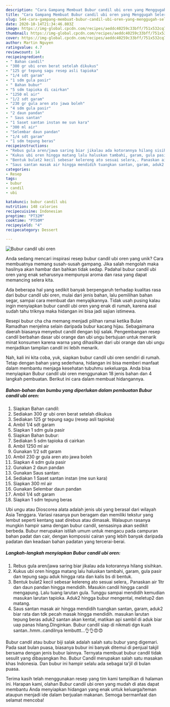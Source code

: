 ```yaml
---
description: "Cara Gampang Membuat Bubur candil ubi oren yang Menggugah Selera"
title: "Cara Gampang Membuat Bubur candil ubi oren yang Menggugah Selera"
slug: 544-cara-gampang-membuat-bubur-candil-ubi-oren-yang-menggugah-selera
date: 2020-10-14T21:34:46.803Z
image: https://img-global.cpcdn.com/recipes/aeddc40259c33bff/751x532cq70/bubur-candil-ubi-oren-foto-resep-utama.jpg
thumbnail: https://img-global.cpcdn.com/recipes/aeddc40259c33bff/751x532cq70/bubur-candil-ubi-oren-foto-resep-utama.jpg
cover: https://img-global.cpcdn.com/recipes/aeddc40259c33bff/751x532cq70/bubur-candil-ubi-oren-foto-resep-utama.jpg
author: Martin Nguyen
ratingvalue: 4.7
reviewcount: 14
recipeingredient:
- " Bahan candil"
- "300 gr ubi oren berat setelah dikukus"
- "125 gr tepung sagu resep asli tapioka"
- "1/4 sdt garam"
- "1 sdm gula pasir"
- " Bahan bubur"
- "5 sdm tapioka di cairkan"
- "1250 ml air"
- "1/2 sdt garam"
- "230 gr gula aren ato jawa boleh"
- "4 sdm gula pasir"
- "2 daun pandan"
- " Saus santan"
- "1 Saset santan instan me sun kara"
- "300 ml air"
- "Selembar daun pandan"
- "1/4 sdt garam"
- "1 sdm tepung beras"
recipeinstructions:
- "Rebus gula aren/jawa saring biar jikalau ada kotorannya hilang sisihkan."
- "Kukus ubi oren hingga matang lalu haluskan tambahi, garam, gula pasir dan tepung sagu aduk hingga rata dan kalis bs di bentuk."
- "Bentuk bulat2 kecil sebesar kelereng ato sesuai selera,. Panaskan air 1ltr dan daun pandan hingga mendidih. Masukin candil hingga candil mengapung. Lalu tuang larutan gula. Tunggu sampai mendidih kemudian masukan larutan tapioka. Aduk2 hingga bubur mengental, meletup2 dan matang."
- "Saus santan masak air hingga mendidih tuangkan santan, garam, aduk2 biar rata dan tdk pecah masak hingga mendidih. masukan larutan tepung beras aduk2 santan akan kental, matikan api sambil di aduk biar uap panas hilang.Dinginkan. Bubur candil siap di nikmati dgn kuah santan..hmm..candilnya lembuttt...👌👌😍😍"
categories:
- Resep
tags:
- bubur
- candil
- ubi

katakunci: bubur candil ubi 
nutrition: 148 calories
recipecuisine: Indonesian
preptime: "PT32M"
cooktime: "PT50M"
recipeyield: "4"
recipecategory: Dessert

---
```



![Bubur candil ubi oren](https://img-global.cpcdn.com/recipes/aeddc40259c33bff/751x532cq70/bubur-candil-ubi-oren-foto-resep-utama.jpg)

Anda sedang mencari inspirasi resep bubur candil ubi oren yang unik? Cara membuatnya memang susah-susah gampang. Jika salah mengolah maka hasilnya akan hambar dan bahkan tidak sedap. Padahal bubur candil ubi oren yang enak seharusnya mempunyai aroma dan rasa yang dapat memancing selera kita.

Ada beberapa hal yang sedikit banyak berpengaruh terhadap kualitas rasa dari bubur candil ubi oren, mulai dari jenis bahan, lalu pemilihan bahan segar, sampai cara membuat dan menyajikannya. Tidak usah pusing kalau ingin menyiapkan bubur candil ubi oren yang enak di rumah, karena asal sudah tahu triknya maka hidangan ini bisa jadi sajian istimewa.

Resepi bubur cha cha memang menjadi pilihan ramai ketika Bulan Ramadhan menjelma selain daripada bubur kacang hijau. Sebagaimana daerah biasanya menyebut candil dengan biji salak. Pengembangan resep candil berbahan dasar ubi orange dan ubi ungu bertujuan untuk menarik minat konsumen karena warna yang dihasilkan dari ubi orange dan ubi ungu menjadikan tampilan candil ini lebih menarik.


Nah, kali ini kita coba, yuk, siapkan bubur candil ubi oren sendiri di rumah. Tetap dengan bahan yang sederhana, hidangan ini bisa memberi manfaat dalam membantu menjaga kesehatan tubuhmu sekeluarga. Anda bisa menyiapkan Bubur candil ubi oren menggunakan 18 jenis bahan dan 4 langkah pembuatan. Berikut ini cara dalam membuat hidangannya.

<!--inarticleads1-->

##### Bahan-bahan dan bumbu yang diperlukan dalam pembuatan Bubur candil ubi oren:

1. Siapkan  Bahan candil:
1. Sediakan 300 gr ubi oren berat setelah dikukus
1. Sediakan 125 gr tepung sagu (resep asli tapioka)
1. Ambil 1/4 sdt garam
1. Siapkan 1 sdm gula pasir
1. Siapkan  Bahan bubur:
1. Sediakan 5 sdm tapioka di cairkan
1. Ambil 1250 ml air
1. Gunakan 1/2 sdt garam
1. Ambil 230 gr gula aren ato jawa boleh
1. Siapkan 4 sdm gula pasir
1. Gunakan 2 daun pandan
1. Gunakan  Saus santan:
1. Sediakan 1 Saset santan instan (me sun kara)
1. Siapkan 300 ml air
1. Gunakan Selembar daun pandan
1. Ambil 1/4 sdt garam
1. Siapkan 1 sdm tepung beras


Ubi ungu atau Dioscorea alata adalah jenis ubi yang berasal dari wilayah Asia Tenggara. Variasi rasanya pun beragam dan memiliki tekstur yang lembut seperti kentang saat direbus atau dimasak. Walaupun rasanya mungkin hampir sama dengan bubur candil, sensasinya akan sedikit berbeda. Bubur merupakan istilah umum untuk mengacu pada campuran bahan padat dan cair, dengan komposisi cairan yang lebih banyak daripada padatan dan keadaan bahan padatan yang tercerai-berai. 

<!--inarticleads2-->

##### Langkah-langkah menyiapkan Bubur candil ubi oren:

1. Rebus gula aren/jawa saring biar jikalau ada kotorannya hilang sisihkan.
1. Kukus ubi oren hingga matang lalu haluskan tambahi, garam, gula pasir dan tepung sagu aduk hingga rata dan kalis bs di bentuk.
1. Bentuk bulat2 kecil sebesar kelereng ato sesuai selera,. Panaskan air 1ltr dan daun pandan hingga mendidih. Masukin candil hingga candil mengapung. Lalu tuang larutan gula. Tunggu sampai mendidih kemudian masukan larutan tapioka. Aduk2 hingga bubur mengental, meletup2 dan matang.
1. Saus santan masak air hingga mendidih tuangkan santan, garam, aduk2 biar rata dan tdk pecah masak hingga mendidih. masukan larutan tepung beras aduk2 santan akan kental, matikan api sambil di aduk biar uap panas hilang.Dinginkan. Bubur candil siap di nikmati dgn kuah santan..hmm..candilnya lembuttt...👌👌😍😍


Bubur candil atau bubur biji salak adalah salah satu bubur yang digemari. Pada saat bulan puasa, biasanya bubur ini banyak ditemui di penjual takjil bersama dengan jenis bubur lainnya. Ternyata membuat bubur candil tidak sesulit yang dibayangkan lho. Bubur Candil merupakan salah satu masakan khas Indonesia. Dan bubur ini hampir selalu ada sebagai ta&#39;jil di bulan puasa. 

Terima kasih telah menggunakan resep yang tim kami tampilkan di halaman ini. Harapan kami, olahan Bubur candil ubi oren yang mudah di atas dapat membantu Anda menyiapkan hidangan yang enak untuk keluarga/teman ataupun menjadi ide dalam berjualan makanan. Semoga bermanfaat dan selamat mencoba!
